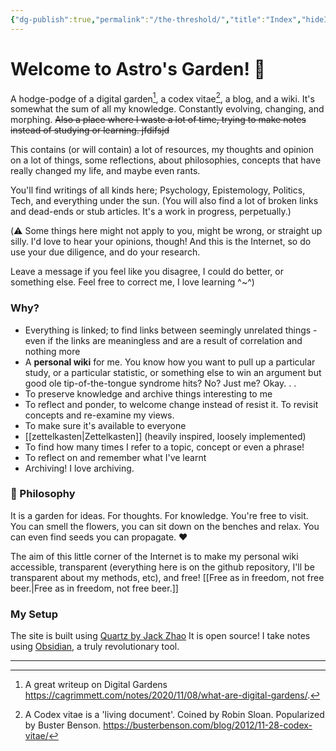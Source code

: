 ```yaml
---
{"dg-publish":true,"permalink":"/the-threshold/","title":"Index","hideInGraph":true,"pinned":true,"tags":["gardenEntry","noteIcon":"meta"]}
---
```




# Welcome to Astro's Garden! 🌱

A hodge-podge of a digital garden[^digitalgarden], a codex vitae[^codex], a blog, and a wiki.  It's somewhat the sum of all my knowledge. Constantly evolving, changing, and morphing. ~~Also a place where I waste a lot of time, trying to make notes instead of studying or learning. jfdifsjd~~

This contains (or will contain) a lot of resources, my thoughts and opinion on a lot of things, some reflections, about philosophies, concepts that have really changed my life, and maybe even rants. 

You'll find writings of all kinds here; Psychology, Epistemology, Politics, Tech, and everything under the sun.  (You will also find a lot of broken links and dead-ends or stub articles. It's a work in progress, perpetually.)
 
(⚠️ Some things here might not apply to you, might be wrong, or straight up silly. I'd love to hear your opinions, though! And this is the Internet, so do use your due diligence, and do your research. 

Leave a message if you feel like you disagree, I could do better, or something else. Feel free to correct me, I love learning ^~^)

### Why?

- Everything is linked; to find links between seemingly unrelated things - even if the links are meaningless and are a result of correlation and nothing more
- A **personal wiki** for me. You know how you want to pull up a particular study, or a particular statistic, or something else to win an argument but good ole tip-of-the-tongue syndrome hits? No? Just me? Okay. . . 
- To preserve knowledge and archive things interesting to me
- To reflect and ponder, to welcome change instead of resist it. To revisit concepts and re-examine my views. 
- To make sure it's available to everyone 
- [[zettelkasten\|Zettelkasten]] (heavily inspired, loosely implemented)
- To find how many times I refer to a topic, concept or even a phrase! 
- To reflect on and remember what I've learnt 
- Archiving! I love archiving. 

### 🌱 Philosophy 
It is a garden for ideas. For thoughts. For knowledge. You're free to visit. You can smell the flowers, you can sit down on the benches and relax. You can even find seeds you can propagate. ♥ 

The aim of this little corner of the Internet is to make my personal wiki accessible, transparent (everything here is on the github repository, I'll be transparent about my methods, etc), and free! [[Free as in freedom, not free beer.\|Free as in freedom, not free beer.]]

### My Setup 
The site is built using [Quartz by Jack Zhao](https://github.com/jackyzha0/quartz) It is open source!
I take notes using [Obsidian](https://obsidian.md), a truly revolutionary tool. 


---
[^codex]: A Codex vitae is a 'living document'. Coined by Robin Sloan. Popularized by Buster Benson. https://busterbenson.com/blog/2012/11-28-codex-vitae/ 
[^digitalgarden]: A great writeup on Digital Gardens https://cagrimmett.com/notes/2020/11/08/what-are-digital-gardens/. 








